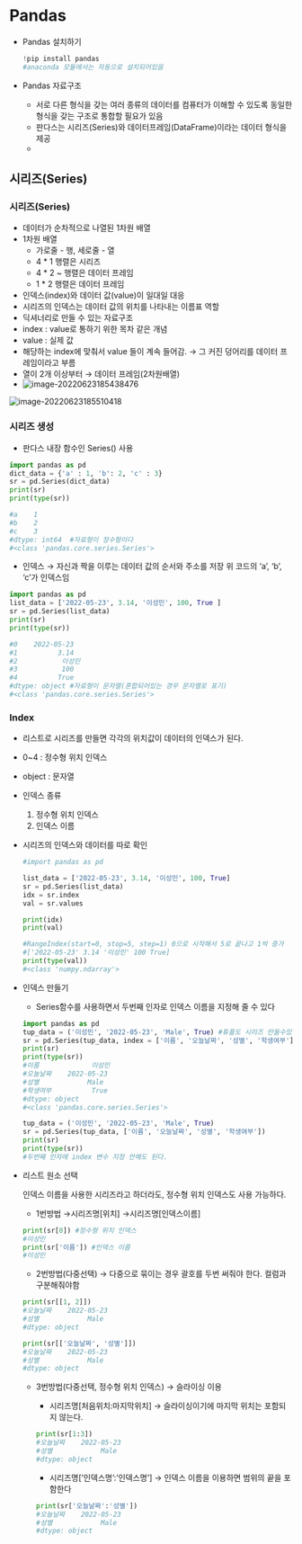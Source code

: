 # Pandas



- Pandas 설치하기

  ```python
  !pip install pandas
  #anaconda 모듈에서는 자동으로 설치되어있음
  ```

- Pandas 자료구조

  - 서로 다른 형식을 갖는 여러 종류의 데이터를 컴퓨터가 이해할 수 있도록 동일한 형식을 갖는 구조로 통합할 필요가 있음
  - 판다스는 시리즈(Series)와 데이터프레임(DataFrame)이라는 데이터 형식을 제공
  - 

## 시리즈(Series)

### 시리즈(Series)

- 데이터가 순차적으로 나열된 1차원 배열
- 1차원 배열
  - 가로줄 - 행, 세로줄 - 열
  - 4 * 1 행렬은 시리즈
  - 4 * 2 ~ 행렬은 데이터 프레임
  - 1 * 2 행렬은 데이터 프레임
- 인덱스(index)와 데이터 값(value)이 일대일 대응
- 시리즈의 인덱스는 데이터 값의 위치를 나타내는 이름표 역할
- 딕셔너리로 만들 수 있는 자료구조
- index : value로 통하기 위한 목차 같은 개념
- value : 실제 값
- 해당하는 index에 맞춰서 value 들이 계속 들어감. → 그 커진 덩어리를 데이터 프레임이라고 부름
- 열이 2개 이상부터 → 데이터 프레임(2차원배열)
- ![image-20220623185438476](C:\Users\leesu\AppData\Roaming\Typora\typora-user-images\image-20220623185438476.png)

![image-20220623185510418](C:\Users\leesu\AppData\Roaming\Typora\typora-user-images\image-20220623185510418.png)

### 시리즈 생성

- 판다스 내장 함수인 Series() 사용

```python
import pandas as pd
dict_data = {'a' : 1, 'b': 2, 'c' : 3}
sr = pd.Series(dict_data)
print(sr)
print(type(sr))

#a    1
#b    2
#c    3
#dtype: int64  #자료형이 정수형이다
#<class 'pandas.core.series.Series'>
```

- 인덱스 → 자신과 짝을 이루는 데이터 값의 순서와 주소를 저장 위 코드의 ‘a’, ‘b’, ‘c’가 인덱스임

```python
import pandas as pd
list_data = ['2022-05-23', 3.14, '이성민', 100, True ]
sr = pd.Series(list_data)
print(sr)
print(type(sr))

#0    2022-05-23
#1          3.14
#2           이성민
#3           100
#4          True
#dtype: object #자료형이 문자열(혼합되어있는 경우 문자열로 표기)
#<class 'pandas.core.series.Series'>
```

### Index

- 리스트로 시리즈를 만들면 각각의 위치값이 데이터의 인덱스가 된다.
- 0~4 :  정수형 위치 인덱스
- object : 문자열
- 인덱스 종류
  1. 정수형 위치 인덱스
  2. 인덱스 이름

- 시리즈의 인덱스와 데이터를 따로 확인

  ```python
  #import pandas as pd
  
  list_data = ['2022-05-23', 3.14, '이성민', 100, True]
  sr = pd.Series(list_data)
  idx = sr.index
  val = sr.values
  
  print(idx)
  print(val)
  
  #RangeIndex(start=0, stop=5, step=1) 0으로 시작해서 5로 끝나고 1씩 증가
  #['2022-05-23' 3.14 '이성민' 100 True]
  print(type(val))
  #<class 'numpy.ndarray'>
  
  
  ```

- 인덱스 만들기

  - Series함수를 사용하면서 두번째 인자로 인덱스 이름을 지정해 줄 수 있다

  ```python
  import pandas as pd
  tup_data = ('이성민', '2022-05-23', 'Male', True) #튜플도 시리즈 만들수있다
  sr = pd.Series(tup_data, index = ['이름', '오늘날짜', '성별', '학생여부'])
  print(sr)
  print(type(sr))
  #이름             이성민
  #오늘날짜    2022-05-23
  #성별            Male
  #학생여부          True
  #dtype: object
  #<class 'pandas.core.series.Series'>
  
  tup_data = ('이성민', '2022-05-23', 'Male', True)
  sr = pd.Series(tup_data, ['이름', '오늘날짜', '성별', '학생여부'])
  print(sr)
  print(type(sr))
  #두번째 인자에 index 변수 지정 안해도 된다.
  ```

- 리스트 원소 선택

  인덱스 이름을 사용한 시리즈라고 하더라도, 정수형 위치 인덱스도 사용 가능하다.

  - 1번방법 →시리즈명[위치] →시리즈명[인덱스이름]

  ```python
  print(sr[0]) #정수형 위치 인덱스
  #이성민
  print(sr['이름']) #인덱스 이름
  #이성민
  ```

  - 2번방법(다중선택) → 다중으로 묶이는 경우 괄호를 두번 써줘야 한다. 컬럼과 구분해줘야함

  ```python
  print(sr[[1, 2]])
  #오늘날짜    2022-05-23
  #성별            Male
  #dtype: object
  
  print(sr[['오늘날짜', '성별']])
  #오늘날짜    2022-05-23
  #성별            Male
  #dtype: object
  ```

  - 3번방법(다중선택, 정수형 위치 인덱스) → 슬라이싱 이용

    - 시리즈명[처음위치:마지막위치] → 슬라이싱이기에 마지막 위치는 포함되지 않는다.

    ```python
    print(sr[1:3])
    #오늘날짜    2022-05-23
    #성별            Male
    #dtype: object
    ```

    - 시리즈명[’인덱스명’:’인덱스명’] → 인덱스 이름을 이용하면 범위의 끝을 포함한다

    ```python
    print(sr['오늘날짜':'성별'])
    #오늘날짜    2022-05-23
    #성별            Male
    #dtype: object
    ```



```python

```